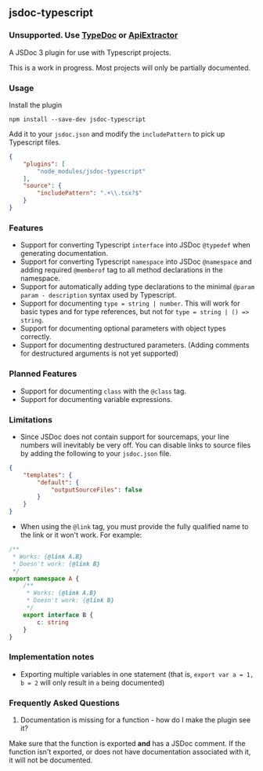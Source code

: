 ## jsdoc-typescript

### Unsupported. Use [TypeDoc](https://typedoc.org/) or [ApiExtractor](https://github.com/Microsoft/web-build-tools/wiki/API-Extractor)

A JSDoc 3 plugin for use with Typescript projects.

This is a work in progress. Most projects will only be partially documented.

### Usage

Install the plugin

```text
npm install --save-dev jsdoc-typescript
```

Add it to your `jsdoc.json` and modify the `includePattern` to pick up Typescript files.

```json
{
    "plugins": [
        "node_modules/jsdoc-typescript"
    ],
    "source": {
        "includePattern": ".+\\.tsx?$"
    }
}
```

### Features

- Support for converting Typescript `interface` into JSDoc `@typedef` when generating documentation.
- Support for converting Typescript `namespace` into JSDoc `@namespace` and adding required `@memberof` tag to all method declarations in the namespace.
- Support for automatically adding type declarations to the minimal `@param param - description` syntax used by Typescript.
- Support for documenting `type = string | number`. This will work for basic types and for type references, but not for `type = string | () => string`.
- Support for documenting optional parameters with object types correctly.
- Support for documenting destructured parameters. (Adding comments for destructured arguments is not yet supported)

### Planned Features

- Support for documenting `class` with the `@class` tag.
- Support for documenting variable expressions.


### Limitations

- Since JSDoc does not contain support for sourcemaps, your line numbers will inevitably be very off. You can disable links to source files by adding the following to your `jsdoc.json` file.

```json
{
    "templates": {
        "default": {
            "outputSourceFiles": false
        }
    }
}
```

- When using the `@link` tag, you must provide the fully qualified name to the link or it won't work. For example:

```typescript
/**
 * Works: {@link A.B}
 * Doesn't work: {@link B}
 */
export namespace A {
    /**
     * Works: {@link A.B}
     * Doesn't work: {@link B}
     */
    export interface B {
        c: string
    }
}
```

### Implementation notes

- Exporting multiple variables in one statement (that is, `export var a = 1, b = 2` will only result in `a` being documented)

### Frequently Asked Questions

1. Documentation is missing for a function - how do I make the plugin see it?

Make sure that the function is exported **and** has a JSDoc comment. If the function isn't exported, or does not have documentation associated with it, it will not be documented.
